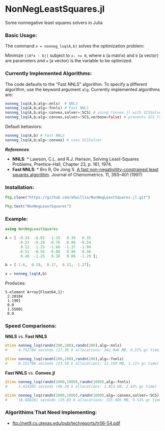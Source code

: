 # NonNegLeastSquares.jl
Some nonnegative least squares solvers in Julia

### Basic Usage:

The command `x = nonneg_lsq(A,b)` solves the optimization problem:

Minimize `||A*x - b||` subject to `xᵢ >= 0`, where `A` (a matrix) and `b` (a vector) are parameters and `x` (a vector) is the variable to be optimized.

### Currently Implemented Algorithms:

The code defaults to the "Fast NNLS" algorithm. To specify a different algorithm, use the keyword argument `alg`. Currently implemented algorithms are:

```julia
nonneg_lsq(A,b;alg=:nnls)  # NNLS
nonneg_lsq(A,b;alg=:fnnls) # Fast NNLS
nonneg_lsq(A,b;alg=:convex,solver=:SCS) # using Convex.jl with SCSSolver
nonneg_lsq(A,b;alg=:convex,solver=:SCS,verbose=false) # prevents SCS from printing output
```

Default behaviors:

```julia
nonneg_lsq(A,b) # Fast NNLS
nonneg_lsq(A,b;alg=:convex) # uses SCSSolver
```

***References***
* **NNLS**:
      * Lawson, C.L. and R.J. Hanson, Solving Least-Squares Problems, Prentice-Hall, Chapter 23, p. 161, 1974.
* **Fast NNLS**:
      * Bro R, De Jong S. [A fast non-negativitity-constrained least squares algorithm](https://dx.doi.org/10.1002%2F%28SICI%291099-128X%28199709%2F10%2911%3A5%3C393%3A%3AAID-CEM483%3E3.0.CO%3B2-L). Journal of Chemometrics. 11, 393–401 (1997)

### Installation:

```julia
Pkg.clone("https://github.com/ahwillia/NonNegLeastSquares.jl.git")

Pkg.test("NonNegLeastSquares")
```

### Example:

```julia
using NonNegLeastSquares

A = [ -0.24  -0.82   1.35   0.36   0.35
      -0.53  -0.20  -0.76   0.98  -0.54
       0.22   1.25  -1.60  -1.37  -1.94
      -0.51  -0.56  -0.08   0.96   0.46
       0.48  -2.25   0.38   0.06  -1.29 ];

b = [-1.6,  0.19,  0.17,  0.31, -1.27];

x = nonneg_lsq(A,b)
```

Produces:

```
5-element Array{Float64,1}:
 2.20104
 1.1901 
 0.0    
 1.55001
 0.0  
```

### Speed Comparisons:

**NNLS** vs. **Fast NNLS**

```julia
@time nonneg_lsq(randn(200,200),randn(200),alg=:nnls)
#     4.752788 seconds (27.38 k allocations: 342.046 MB, 0.57% gc time)
```
```julia
@time nonneg_lsq(randn(200,200),randn(200),alg=:fnnls)
#     0.151799 seconds (23.58 k allocations: 13.199 MB, 1.11% gc time)
```

**Fast NNLS** vs. **Convex.jl**

```julia
@time nonneg_lsq(randn(1000,1000),randn(1000),alg=:fnnls)
#     5.414385 seconds (46.20 k allocations: 1.013 GB, 2.42% gc time)
```
```julia
@time nonneg_lsq(randn(1000,1000),randn(1000),alg=:convex,solver=:SCS)
#     18.688281 seconds (25.85 k allocations: 325.605 MB, 0.51% gc time)
```

### Algorithims That Need Implementing:

* ftp://net9.cs.utexas.edu/pub/techreports/tr06-54.pdf

